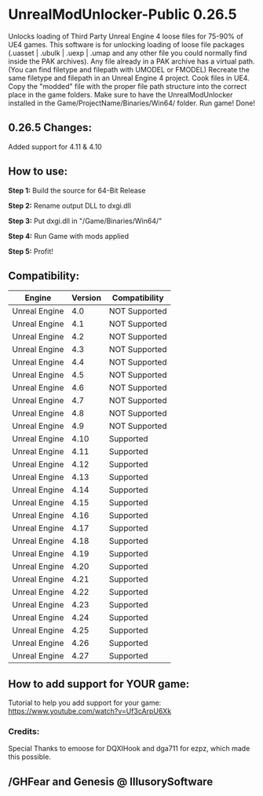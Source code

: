 # UnrealModUnlocker-Public 0.26.5
Unlocks loading of Third Party Unreal Engine 4 loose files for 75-90% of UE4 games.
This software is for unlocking loading of loose file packages (.uasset | .ubulk | .uexp | .umap and any other file you could normally find inside the PAK archives).
Any file already in a PAK archive has a virtual path. (You can find filetype and filepath with UMODEL or FMODEL)
Recreate the same filetype and filepath in an Unreal Engine 4 project.
Cook files in UE4.
Copy the "modded" file with the proper file path structure into the correct place in the game folders.
Make sure to have the UnrealModUnlocker installed in the Game/ProjectName/Binaries/Win64/ folder.
Run game!
Done!

## 0.26.5 Changes:

Added support for 4.11 & 4.10


## How to use:
**Step 1:** Build the source for 64-Bit Release

**Step 2:** Rename output DLL to dxgi.dll

**Step 3:** Put dxgi.dll in "/Game/Binaries/Win64/"

**Step 4:** Run Game with mods applied

**Step 5:** Profit!



## Compatibility:

Engine  | Version |  Compatibility
------------- | ------------- | -------------
Unreal Engine | 4.0  | NOT Supported
Unreal Engine | 4.1  | NOT Supported
Unreal Engine | 4.2  | NOT Supported
Unreal Engine | 4.3  | NOT Supported
Unreal Engine | 4.4  | NOT Supported
Unreal Engine | 4.5  | NOT Supported
Unreal Engine | 4.6  | NOT Supported
Unreal Engine | 4.7  | NOT Supported
Unreal Engine | 4.8  | NOT Supported
Unreal Engine | 4.9  | NOT Supported
Unreal Engine | 4.10  | Supported
Unreal Engine | 4.11  | Supported
Unreal Engine | 4.12  | Supported
Unreal Engine | 4.13  | Supported
Unreal Engine | 4.14  | Supported
Unreal Engine | 4.15  | Supported
Unreal Engine | 4.16  | Supported
Unreal Engine | 4.17  | Supported
Unreal Engine | 4.18  | Supported
Unreal Engine | 4.19  | Supported
Unreal Engine | 4.20  | Supported
Unreal Engine | 4.21  | Supported
Unreal Engine | 4.22  | Supported
Unreal Engine | 4.23  | Supported
Unreal Engine | 4.24  | Supported
Unreal Engine | 4.25  | Supported
Unreal Engine | 4.26  | Supported
Unreal Engine | 4.27  | Supported

## How to add support for YOUR game:
Tutorial to help you add support for your game: https://www.youtube.com/watch?v=Uf3cArpU6Xk



### Credits:
Special Thanks to emoose for DQXIHook and dga711 for ezpz, which made this possible.


## /GHFear and Genesis @ IllusorySoftware
